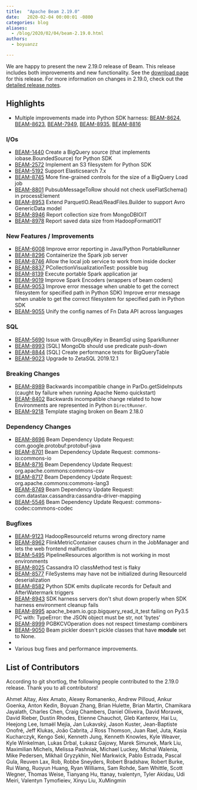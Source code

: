 ```yaml
---
title:  "Apache Beam 2.19.0"
date:   2020-02-04 00:00:01 -0800
categories: blog
aliases:
  - /blog/2020/02/04/beam-2.19.0.html
authors:
  - boyuanzz

---
```

<!--
Licensed under the Apache License, Version 2.0 (the "License");
you may not use this file except in compliance with the License.
You may obtain a copy of the License at

http://www.apache.org/licenses/LICENSE-2.0

Unless required by applicable law or agreed to in writing, software
distributed under the License is distributed on an "AS IS" BASIS,
WITHOUT WARRANTIES OR CONDITIONS OF ANY KIND, either express or implied.
See the License for the specific language governing permissions and
limitations under the License.
-->

We are happy to present the new 2.19.0 release of Beam. This release includes both improvements and new functionality.
See the [download page](/get-started/downloads/#2190-2020-02-04) for this release.<!--more-->
For more information on changes in 2.19.0, check out the
[detailed release notes](https://issues.apache.org/jira/secure/ReleaseNote.jspa?projectId=12319527&version=12346582).

## Highlights
 * Multiple improvements made into Python SDK harness: 
 [BEAM-8624](https://issues.apache.org/jira/browse/BEAM-8624), 
 [BEAM-8623](https://issues.apache.org/jira/browse/BEAM-8623), 
 [BEAM-7949](https://issues.apache.org/jira/browse/BEAM-7949), 
 [BEAM-8935](https://issues.apache.org/jira/browse/BEAM-8935), 
 [BEAM-8816](https://issues.apache.org/jira/browse/BEAM-8816)

### I/Os
* [BEAM-1440](https://issues.apache.org/jira/browse/BEAM-1440) Create a BigQuery source (that implements iobase.BoundedSource) for Python SDK
* [BEAM-2572](https://issues.apache.org/jira/browse/BEAM-2572) Implement an S3 filesystem for Python SDK
* [BEAM-5192](https://issues.apache.org/jira/browse/BEAM-5192) Support Elasticsearch 7.x
* [BEAM-8745](https://issues.apache.org/jira/browse/BEAM-8745) More fine-grained controls for the size of a BigQuery Load job
* [BEAM-8801](https://issues.apache.org/jira/browse/BEAM-8801) PubsubMessageToRow should not check useFlatSchema() in processElement
* [BEAM-8953](https://issues.apache.org/jira/browse/BEAM-8953) Extend ParquetIO.Read/ReadFiles.Builder to support Avro GenericData model
* [BEAM-8946](https://issues.apache.org/jira/browse/BEAM-8946) Report collection size from MongoDBIOIT
* [BEAM-8978](https://issues.apache.org/jira/browse/BEAM-8978) Report saved data size from HadoopFormatIOIT

### New Features / Improvements
* [BEAM-6008](https://issues.apache.org/jira/browse/BEAM-6008) Improve error reporting in Java/Python PortableRunner
* [BEAM-8296](https://issues.apache.org/jira/browse/BEAM-8296) Containerize the Spark job server
* [BEAM-8746](https://issues.apache.org/jira/browse/BEAM-8746) Allow the local job service to work from inside docker
* [BEAM-8837](https://issues.apache.org/jira/browse/BEAM-8837) PCollectionVisualizationTest: possible bug
* [BEAM-8139](https://issues.apache.org/jira/browse/BEAM-8139) Execute portable Spark application jar
* [BEAM-9019](https://issues.apache.org/jira/browse/BEAM-9019) Improve Spark Encoders (wrappers of beam coders)
* [BEAM-9053](https://issues.apache.org/jira/browse/BEAM-9053) Improve error message when unable to get the correct filesystem for specified path in Python SDK) Improve error message when unable to get the correct filesystem for specified path in Python SDK
* [BEAM-9055](https://issues.apache.org/jira/browse/BEAM-9055) Unify the config names of Fn Data API across languages

### SQL
* [BEAM-5690](https://issues.apache.org/jira/browse/BEAM-5690) Issue with GroupByKey in BeamSql using SparkRunner
* [BEAM-8993](https://issues.apache.org/jira/browse/BEAM-8993) [SQL] MongoDb should use predicate push-down
* [BEAM-8844](https://issues.apache.org/jira/browse/BEAM-8844) [SQL] Create performance tests for BigQueryTable
* [BEAM-9023](https://issues.apache.org/jira/browse/BEAM-9023) Upgrade to ZetaSQL 2019.12.1

### Breaking Changes
* [BEAM-8989](https://issues.apache.org/jira/browse/BEAM-8989) Backwards incompatible change in ParDo.getSideInputs (caught by failure when running Apache Nemo quickstart)
* [BEAM-8402](https://issues.apache.org/jira/browse/BEAM-8402) Backwards incompatible change related to how Environments are represented in Python `DirectRunner`.
* [BEAM-9218](https://issues.apache.org/jira/browse/BEAM-9218) Template staging broken on Beam 2.18.0

### Dependency Changes
* [BEAM-8696](https://issues.apache.org/jira/browse/BEAM-8696) Beam Dependency Update Request: com.google.protobuf:protobuf-java
* [BEAM-8701](https://issues.apache.org/jira/browse/BEAM-8701) Beam Dependency Update Request: commons-io:commons-io
* [BEAM-8716](https://issues.apache.org/jira/browse/BEAM-8716) Beam Dependency Update Request: org.apache.commons:commons-csv
* [BEAM-8717](https://issues.apache.org/jira/browse/BEAM-8717) Beam Dependency Update Request: org.apache.commons:commons-lang3
* [BEAM-8749](https://issues.apache.org/jira/browse/BEAM-8749) Beam Dependency Update Request: com.datastax.cassandra:cassandra-driver-mapping
* [BEAM-5546](https://issues.apache.org/jira/browse/BEAM-5546) Beam Dependency Update Request: commons-codec:commons-codec

### Bugfixes
* [BEAM-9123](https://issues.apache.org/jira/browse/BEAM-9123) HadoopResourceId returns wrong directory name
* [BEAM-8962](https://issues.apache.org/jira/browse/BEAM-8962) FlinkMetricContainer causes churn in the JobManager and lets the web frontend malfunction
* [BEAM-5495](https://issues.apache.org/jira/browse/BEAM-5495) PipelineResources algorithm is not working in most environments
* [BEAM-8025](https://issues.apache.org/jira/browse/BEAM-8025) Cassandra IO classMethod test is flaky
* [BEAM-8577](https://issues.apache.org/jira/browse/BEAM-8577) FileSystems may have not be initialized during ResourceId deserialization
* [BEAM-8582](https://issues.apache.org/jira/browse/BEAM-8582) Python SDK emits duplicate records for Default and AfterWatermark triggers
* [BEAM-8943](https://issues.apache.org/jira/browse/BEAM-8943) SDK harness servers don't shut down properly when SDK harness environment cleanup fails
* [BEAM-8995](https://issues.apache.org/jira/browse/BEAM-8995) apache_beam.io.gcp.bigquery_read_it_test failing on Py3.5 PC with: TypeError: the JSON object must be str, not 'bytes'
* [BEAM-8999](https://issues.apache.org/jira/browse/BEAM-8999) PGBKCVOperation does not respect timestamp combiners
* [BEAM-9050](https://issues.apache.org/jira/browse/BEAM-9050) Beam pickler doesn't pickle classes that have __module__ set to None.
* 
* Various bug fixes and performance improvements.

## List of Contributors

According to git shortlog, the following people contributed to the 2.19.0 release. Thank you to all contributors!

Ahmet Altay, Alex Amato, Alexey Romanenko, Andrew Pilloud, Ankur Goenka, Anton Kedin, Boyuan Zhang, Brian Hulette, Brian Martin, Chamikara Jayalath, Charles Chen, Craig Chambers, Daniel Oliveira, David Moravek, David Rieber, Dustin Rhodes, Etienne Chauchot, Gleb Kanterov, Hai Lu, Heejong Lee, Ismaël Mejía, Jan Lukavský, Jason Kuster, Jean-Baptiste Onofré, Jeff Klukas, João Cabrita, J Ross Thomson, Juan Rael, Juta, Kasia Kucharczyk, Kengo Seki, Kenneth Jung, Kenneth Knowles, Kyle Weaver, Kyle Winkelman, Lukas Drbal, Łukasz Gajowy, Marek Simunek, Mark Liu, Maximilian Michels, Melissa Pashniak, Michael Luckey, Michal Walenia, Mike Pedersen, Mikhail Gryzykhin, Niel Markwick, Pablo Estrada, Pascal Gula, Reuven Lax, Rob, Robbe Sneyders, Robert Bradshaw, Robert Burke, Rui Wang, Ruoyun Huang, Ryan Williams, Sam Rohde, Sam Whittle, Scott Wegner, Thomas Weise, Tianyang Hu, ttanay, tvalentyn, Tyler Akidau, Udi Meiri, Valentyn Tymofieiev, Xinyu Liu, XuMingmin

